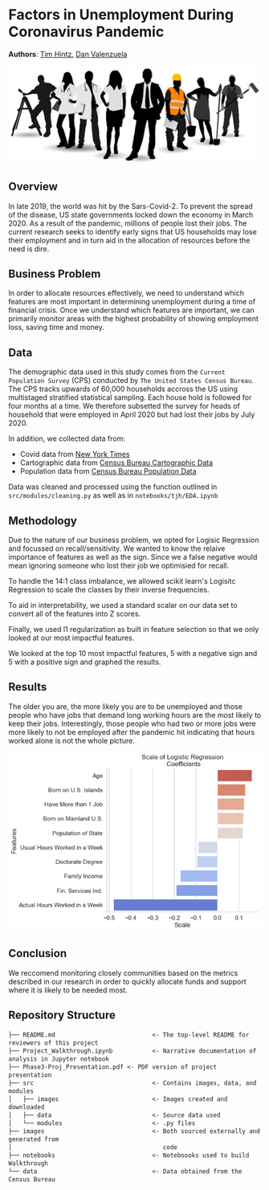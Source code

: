 # Factors in Unemployment During Coronavirus Pandemic


**Authors**: [Tim Hintz](mailto:tjhintz@gmail.com), [Dan Valenzuela](mailto:danvalen1@gmail.com)

![img](./images/employment.jpg)

## Overview

In late 2019, the world was hit by the Sars-Covid-2. To prevent the spread of the disease, US state governments locked down the economy in March 2020. As a result of the pandemic, millions of people lost their jobs. The current research seeks to identify early signs that US households may lose their employment and in turn aid in the allocation of resources before the need is dire.

## Business Problem

In order to allocate resources effectively, we need to understand which features are most important in determining unemployment during a time of financial crisis. Once we understand which features are important, we can primarily monitor areas with the highest probability of showing employment loss, saving time and money. 


## Data

The demographic data used in this study comes from the `Current Population Survey` (CPS) conducted by `The United States Census Bureau`. The CPS tracks upwards of 60,000 households accross the US using multistaged stratified statistical sampling. Each house hold is followed for four months at a time. We therefore subsetted the survey for heads of household that were employed in April 2020 but had lost their jobs by July 2020.

In addition, we collected data from:
- Covid data from [New York Times](https://github.com/nytimes/covid-19-data)
- Cartographic data from [Census Bureau Cartographic Data](https://www.census.gov/geographies/mapping-files/time-series/geo/carto-boundary-file.html)
- Population data from [Census Bureau Population Data](https://www.census.gov/data/tables/time-series/demo/popest/2010s-state-total.html#par_textimage)

Data was cleaned and processed using the function outlined in `src/modules/cleaning.py` as well as in `notebooks/tjh/EDA.ipynb`

## Methodology

Due to the nature of our business problem, we opted for Logisic Regression and focussed on recall/sensitivity. We wanted to know the relaive importance of features as well as the sign. Since we a false negative would mean ignoring someone who lost their job we optimisied for recall.

To handle the 14:1 class imbalance, we allowed scikit learn's Logisitc Regression to scale the classes by their inverse frequencies. 

To aid in interpretability, we used a standard scalar on our data set to convert all of the features into Z scores. 

Finally, we used l1 regularization as built in feature selection so that we only looked at our most impactful features.

We looked at the top 10 most impactful features, 5 with a negative sign and 5 with a positive sign and graphed the results.

## Results

The older you are, the more likely you are to be unemployed and those people who have jobs that demand long working hours are the most likely to keep their jobs. Interestingly, those people who had two or more jobs were more likely to not be employed after the pandemic hit indicating that hours worked alone is not the whole picture.

![img](./src/images/Coeffs.png)


## Conclusion

We reccomend monitoring closely communities based on the metrics described in our research in order to quickly allocate funds and support where it is likely to be needed most.

## Repository Structure

```
├── README.md                           <- The top-level README for reviewers of this project
├── Project_Walkthrough.ipynb           <- Narrative documentation of analysis in Jupyter notebook
├── Phase3-Proj_Presentation.pdf <- PDF version of project presentation
├── src                                 <- Contains images, data, and modules
│   ├── images                          <- Images created and downloaded
│   ├── data                            <- Source data used
│   └── modules                         <- .py files
├── images                              <- Both sourced externally and generated from 
│                                          code
├── notebooks                           <- Noteboooks used to build Walkthrough
└── data                                <- Data obtained from the Census Bureau
```



